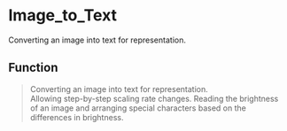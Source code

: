 Image_to_Text
=============
Converting an image into text for representation.  


## Function   
> Converting an image into text for representation.  
> Allowing step-by-step scaling rate changes.
> Reading the brightness of an image and arranging special characters based on the differences in brightness.

